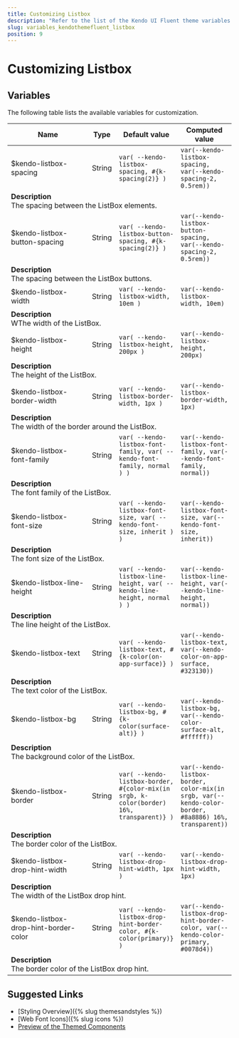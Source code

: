 ```yaml
---
title: Customizing Listbox
description: "Refer to the list of the Kendo UI Fluent theme variables available for customization."
slug: variables_kendothemefluent_listbox
position: 9
---
```


# Customizing Listbox

## Variables

The following table lists the available variables for customization.

<table class="theme-variables">
    <colgroup>
    <col style="width: 200px; white-space:nowrap;" />
    <col />
    <col />
    <col />
</colgroup>
<thead>
    <tr>
        <th>Name</th>
        <th>Type</th>
        <th>Default value</th>
        <th>Computed value</th>
    </tr>
</thead>
<tbody>
        <tr>
    <td>$kendo-listbox-spacing</td>
    <td>String</td>
    <td><code>var( --kendo-listbox-spacing, #{k-spacing(2)} )</code></td>
    <td><code>var(--kendo-listbox-spacing, var(--kendo-spacing-2, 0.5rem))</code></td>
</tr>
<tr>
    <td colspan="4" class="theme-variables-description-container"><div><b>Description</b><div class="theme-variables-description">The spacing between the ListBox elements.</div></div>
    </td>
</tr>
<tr>
    <td>$kendo-listbox-button-spacing</td>
    <td>String</td>
    <td><code>var( --kendo-listbox-button-spacing, #{k-spacing(2)} )</code></td>
    <td><code>var(--kendo-listbox-button-spacing, var(--kendo-spacing-2, 0.5rem))</code></td>
</tr>
<tr>
    <td colspan="4" class="theme-variables-description-container"><div><b>Description</b><div class="theme-variables-description">The spacing between the ListBox buttons.</div></div>
    </td>
</tr>
<tr>
    <td>$kendo-listbox-width</td>
    <td>String</td>
    <td><code>var( --kendo-listbox-width, 10em )</code></td>
    <td><code>var(--kendo-listbox-width, 10em)</code></td>
</tr>
<tr>
    <td colspan="4" class="theme-variables-description-container"><div><b>Description</b><div class="theme-variables-description">WThe width of the ListBox.</div></div>
    </td>
</tr>
<tr>
    <td>$kendo-listbox-height</td>
    <td>String</td>
    <td><code>var( --kendo-listbox-height, 200px )</code></td>
    <td><code>var(--kendo-listbox-height, 200px)</code></td>
</tr>
<tr>
    <td colspan="4" class="theme-variables-description-container"><div><b>Description</b><div class="theme-variables-description">The height of the ListBox.</div></div>
    </td>
</tr>
<tr>
    <td>$kendo-listbox-border-width</td>
    <td>String</td>
    <td><code>var( --kendo-listbox-border-width, 1px )</code></td>
    <td><code>var(--kendo-listbox-border-width, 1px)</code></td>
</tr>
<tr>
    <td colspan="4" class="theme-variables-description-container"><div><b>Description</b><div class="theme-variables-description">The width of the border around the ListBox.</div></div>
    </td>
</tr>
<tr>
    <td>$kendo-listbox-font-family</td>
    <td>String</td>
    <td><code>var( --kendo-listbox-font-family, var( --kendo-font-family, normal ) )</code></td>
    <td><code>var(--kendo-listbox-font-family, var(--kendo-font-family, normal))</code></td>
</tr>
<tr>
    <td colspan="4" class="theme-variables-description-container"><div><b>Description</b><div class="theme-variables-description">The font family of the ListBox.</div></div>
    </td>
</tr>
<tr>
    <td>$kendo-listbox-font-size</td>
    <td>String</td>
    <td><code>var( --kendo-listbox-font-size, var( --kendo-font-size, inherit ) )</code></td>
    <td><code>var(--kendo-listbox-font-size, var(--kendo-font-size, inherit))</code></td>
</tr>
<tr>
    <td colspan="4" class="theme-variables-description-container"><div><b>Description</b><div class="theme-variables-description">The font size of the ListBox.</div></div>
    </td>
</tr>
<tr>
    <td>$kendo-listbox-line-height</td>
    <td>String</td>
    <td><code>var( --kendo-listbox-line-height, var( --kendo-line-height, normal ) )</code></td>
    <td><code>var(--kendo-listbox-line-height, var(--kendo-line-height, normal))</code></td>
</tr>
<tr>
    <td colspan="4" class="theme-variables-description-container"><div><b>Description</b><div class="theme-variables-description">The line height of the ListBox.</div></div>
    </td>
</tr>
<tr>
    <td>$kendo-listbox-text</td>
    <td>String</td>
    <td><code>var( --kendo-listbox-text, #{k-color(on-app-surface)} )</code></td>
    <td><code>var(--kendo-listbox-text, var(--kendo-color-on-app-surface, #323130))</code></td>
</tr>
<tr>
    <td colspan="4" class="theme-variables-description-container"><div><b>Description</b><div class="theme-variables-description">The text color of the ListBox.</div></div>
    </td>
</tr>
<tr>
    <td>$kendo-listbox-bg</td>
    <td>String</td>
    <td><code>var( --kendo-listbox-bg, #{k-color(surface-alt)} )</code></td>
    <td><code>var(--kendo-listbox-bg, var(--kendo-color-surface-alt, #ffffff))</code></td>
</tr>
<tr>
    <td colspan="4" class="theme-variables-description-container"><div><b>Description</b><div class="theme-variables-description">The background color of the ListBox.</div></div>
    </td>
</tr>
<tr>
    <td>$kendo-listbox-border</td>
    <td>String</td>
    <td><code>var( --kendo-listbox-border, #{color-mix(in srgb, k-color(border) 16%, transparent)} )</code></td>
    <td><code>var(--kendo-listbox-border, color-mix(in srgb, var(--kendo-color-border, #8a8886) 16%, transparent))</code></td>
</tr>
<tr>
    <td colspan="4" class="theme-variables-description-container"><div><b>Description</b><div class="theme-variables-description">The border color of the ListBox.</div></div>
    </td>
</tr>
<tr>
    <td>$kendo-listbox-drop-hint-width</td>
    <td>String</td>
    <td><code>var( --kendo-listbox-drop-hint-width, 1px )</code></td>
    <td><code>var(--kendo-listbox-drop-hint-width, 1px)</code></td>
</tr>
<tr>
    <td colspan="4" class="theme-variables-description-container"><div><b>Description</b><div class="theme-variables-description">The width of the ListBox drop hint.</div></div>
    </td>
</tr>
<tr>
    <td>$kendo-listbox-drop-hint-border-color</td>
    <td>String</td>
    <td><code>var( --kendo-listbox-drop-hint-border-color, #{k-color(primary)} )</code></td>
    <td><code>var(--kendo-listbox-drop-hint-border-color, var(--kendo-color-primary, #0078d4))</code></td>
</tr>
<tr>
    <td colspan="4" class="theme-variables-description-container"><div><b>Description</b><div class="theme-variables-description">The border color of the ListBox drop hint.</div></div>
    </td>
</tr>
</tbody>
</table>

## Suggested Links

* [Styling Overview]({% slug themesandstyles %})
* [Web Font Icons]({% slug icons %})
* [Preview of the Themed Components](../)

